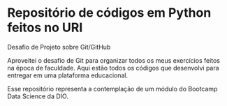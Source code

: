 # Repositório de códigos em Python feitos no URI
Desafio de Projeto sobre Git/GitHub

Aproveitei o desafio de Git para organizar todos os meus exercícios feitos na época de faculdade.
Aqui estão todos os códigos que desenvolvi para entregar em uma plataforma educacional.

Esse repositório representa a contemplação de um módulo do Bootcamp Data Science da DIO.
